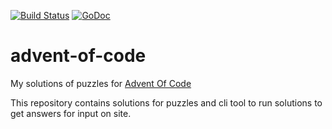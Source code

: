 [![Build Status](https://travis-ci.com/oleg-balunenko/advent-of-code.svg?branch=master)](https://travis-ci.com/oleg-balunenko/advent-of-code)
[![GoDoc](https://godoc.org/github.com/oleg-balunenko/advent-of-code?status.svg)](https://godoc.org/github.com/oleg-balunenko/advent-of-code)

# advent-of-code
My solutions of puzzles for [Advent Of Code](https://adventofcode.com/)

This repository contains solutions for puzzles and cli tool to run solutions to get answers for input on site.
